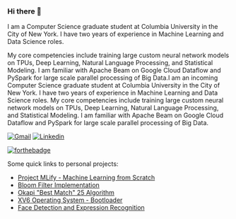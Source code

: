 ### Hi there 👋


I am a Computer Science graduate student at Columbia University in the City of New York. I have two years of experience in Machine Learning and Data Science roles. 

My core competencies include training large custom neural network models on TPUs, Deep Learning, Natural Language Processing, and Statistical Modeling. I am familiar with Apache Beam on Google Cloud Dataflow and PySpark for large scale parallel processing of Big Data.I am an incoming Computer Science graduate student at Columbia University in the City of New York. I have two years of experience in Machine Learning and Data Science roles. My core competencies include training large custom neural network models on TPUs, Deep Learning, Natural Language Processing, and Statistical Modeling. I am familiar with Apache Beam on Google Cloud Dataflow and PySpark for large scale parallel processing of Big Data.


[![Gmail](https://api.iconify.design/logos:google-gmail.svg?width=40&height=40)](mailto:nikhilbalwani1998@gmail.com) 
[![Linkedin](https://api.iconify.design/openmoji:linkedin.svg?width=40&height=40)](https://www.linkedin.com/in/nikhilbalwani/)

[![forthebadge](https://forthebadge.com/images/badges/built-with-love.svg)](https://forthebadge.com)

Some quick links to personal projects:

- [Project MLify - Machine Learning from Scratch](https://github.com/nikhilbalwani/mlify/tree/master/notebooks)
- [Bloom Filter Implementation](https://github.com/nikhilbalwani/bloom-filter)
- [Okapi "Best Match" 25 Algorithm](https://github.com/nikhilbalwani/okapi-bm25)
- [XV6 Operating System - Bootloader](https://github.com/nikhilbalwani/xv6-PDOS-bootloader)
- [Face Detection and Expression Recognition](https://github.com/MaharshSuryawala/Face-Detection-and-Facial-Expression-Recognition)

<!--
**nikhilbalwani/nikhilbalwani** is a ✨ _special_ ✨ repository because its `README.md` (this file) appears on your GitHub profile.

Here are some ideas to get you started:

- 🔭 I’m currently working on ...
- 🌱 I’m currently learning ...
- 👯 I’m looking to collaborate on ...
- 🤔 I’m looking for help with ...
- 💬 Ask me about ...
- 📫 How to reach me: ...
- 😄 Pronouns: ...
- ⚡ Fun fact: ...
-->
